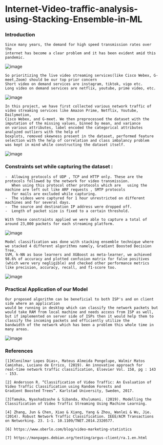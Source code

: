# Internet-Video-traffic-analysis-using-Stacking-Ensemble-in-ML

### Introduction
    Since many years, the demand for high speed transmission rates over the 
    internet has become a clear problem and it has been evident amid this pandemic.

   ![image](https://user-images.githubusercontent.com/57587354/108511246-a9655600-72e5-11eb-8c30-82d6ef01fe78.png)

    So prioritizing the live video streaming services(like Cisco Webex, G-meet,Zoom) should be our top prior concern
    Short video on demand services are instagram, tiktok, vigo etc.
    Long video on demand services are netflix, youtube, prime video, etc.
   ![image](https://user-images.githubusercontent.com/57587354/108511284-b71adb80-72e5-11eb-9a17-ef894e300884.png)
    
    In this project, we have first collected various network traffic of video streaming services like Amazon Prime, Netflix, Youtube, Dailymotion, 
    Cisco Webex, and G-meet. We then preprocessed the dataset with the imputation of the missing values, binned by mean, and variance 
    on various attributes, label encoded the categorical attributes analyzed outliers with the help of 
    boxplots, removed skewness present in the dataset, performed feature selection with the help of correlation and class imbalancy problem
    was kept in mind while constructing the dataset itself.
    
   ![image](https://user-images.githubusercontent.com/57587354/109194658-a7a50200-77bf-11eb-9814-afbcb3e052e2.png)
 
   ### Constraints set while capturing the dataset :

    -  Allowing protocols of UDP , TCP and HTTP only. These are the protocols followed by the network for video transmission. 
       When using this protocol other protocols which are   using the machine are left out like ARP requests , SMTP protocols 
       for mails are excluded while capturing.
    -  The videos were captured for 1 hour unrestricted on different machines and for several days.
    -  The source and destination IP address were dropped off.
    -  Length of packet size is fixed to a certain threshold.

    With these constraints applied we were able to capture a total of around 23,000 packets for each streaming platform.
    
   ![image](https://user-images.githubusercontent.com/57587354/109196454-ba203b00-77c1-11eb-8376-177f73763c7a.png)
   

    Model classification was done with stacking ensemble technique where we stacked 4 different algorithms namely, Gradient Boosted Decision Tree, 
    SVM, k-NN as base learners and XGBoost as meta-learner, we achieved 98.6% of accuracy and plotted confusion matrix for false positives 
    (which were very negligible) and checked other performance metrics like precision, accuracy, recall, and f1-score too.
    
   ![image](https://user-images.githubusercontent.com/57587354/109196913-52b6bb00-77c2-11eb-9f47-901757b4d835.png)
   
   ### Practical Application of our Model
    Our proposed algorithm can be beneficial to both ISP's and on client side where an application 
    would be running in desktop which can classify the network packets but would take RAM from local machine and needs access from ISP as well, 
    but if implemented on server side of ISPs then it would help them to classify the incoming packets and efficiently utilize the 
    bandwidth of the network which has been a problem this whole time in many areas.
    
   ![image](https://user-images.githubusercontent.com/57587354/109198060-c73e2980-77c3-11eb-9aae-825a83bd0d6f.png)
   
   ### References
    [1]Klenilmar Lopes Dias∗, Mateus Almeida Pongelupe, Walmir Matos Caminhas, Luciano de Errico, (2019). An innovative approach for 
    real-time network traffic classification, Elsevier Vol. 158, pg : 143 - 153.

    [2] Andersson R. “Classification of Video Traffic: An Evaluation of Video Traffic Classification using Random Forests and 
    Gradient Boosted Trees”. Karlstad University, Sweden, 2017.

    [3]Tamuka, Nyashadzashe & Sibanda, Khulumani. (2019). Modelling the Classification of Video Traffic Streaming Using Machine Learning. 

    [4] Zhang, Jun & Chen, Xiao & Xiang, Yang & Zhou, Wanlei & Wu, Jie. (2014). Robust Network Traffic Classification. IEEE/ACM Transactions 
    on Networking. 23. 1-1. 10.1109/TNET.2014.2320577. 

    [6] https://www.oberlo.com/blog/video-marketing-statistics

    [7] https://manpages.debian.org/testing/argus-client/ra.1.en.html
    
 

